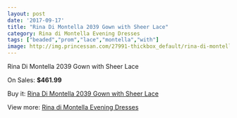 ```yaml
---
layout: post
date: '2017-09-17'
title: "Rina Di Montella 2039 Gown with Sheer Lace"
category: Rina di Montella Evening Dresses
tags: ["beaded","prom","lace","montella","with"]
image: http://img.princessan.com/27991-thickbox_default/rina-di-montella-2039-gown-with-sheer-lace.jpg
---
```

Rina Di Montella 2039 Gown with Sheer Lace

On Sales: **$461.99**
<a href="https://www.princessan.com/en/rina-di-montella-evening-dresses/12766-rina-di-montella-2039-gown-with-sheer-lace.html"><amp-img layout="responsive" width="600" height="600" src="//img.princessan.com/27991-thickbox_default/rina-di-montella-2039-gown-with-sheer-lace.jpg" alt="Rina Di Montella 2039 Gown with Sheer Lace 0" /></a>
<a href="https://www.princessan.com/en/rina-di-montella-evening-dresses/12766-rina-di-montella-2039-gown-with-sheer-lace.html"><amp-img layout="responsive" width="600" height="600" src="//img.princessan.com/27995-thickbox_default/rina-di-montella-2039-gown-with-sheer-lace.jpg" alt="Rina Di Montella 2039 Gown with Sheer Lace 1" /></a>
<a href="https://www.princessan.com/en/rina-di-montella-evening-dresses/12766-rina-di-montella-2039-gown-with-sheer-lace.html"><amp-img layout="responsive" width="600" height="600" src="//img.princessan.com/27994-thickbox_default/rina-di-montella-2039-gown-with-sheer-lace.jpg" alt="Rina Di Montella 2039 Gown with Sheer Lace 2" /></a>
<a href="https://www.princessan.com/en/rina-di-montella-evening-dresses/12766-rina-di-montella-2039-gown-with-sheer-lace.html"><amp-img layout="responsive" width="600" height="600" src="//img.princessan.com/27993-thickbox_default/rina-di-montella-2039-gown-with-sheer-lace.jpg" alt="Rina Di Montella 2039 Gown with Sheer Lace 3" /></a>
<a href="https://www.princessan.com/en/rina-di-montella-evening-dresses/12766-rina-di-montella-2039-gown-with-sheer-lace.html"><amp-img layout="responsive" width="600" height="600" src="//img.princessan.com/27992-thickbox_default/rina-di-montella-2039-gown-with-sheer-lace.jpg" alt="Rina Di Montella 2039 Gown with Sheer Lace 4" /></a>

Buy it: [Rina Di Montella 2039 Gown with Sheer Lace](https://www.princessan.com/en/rina-di-montella-evening-dresses/12766-rina-di-montella-2039-gown-with-sheer-lace.html "Rina Di Montella 2039 Gown with Sheer Lace")

View more: [Rina di Montella Evening Dresses](https://www.princessan.com/en/53-rina-di-montella-evening-dresses "Rina di Montella Evening Dresses")